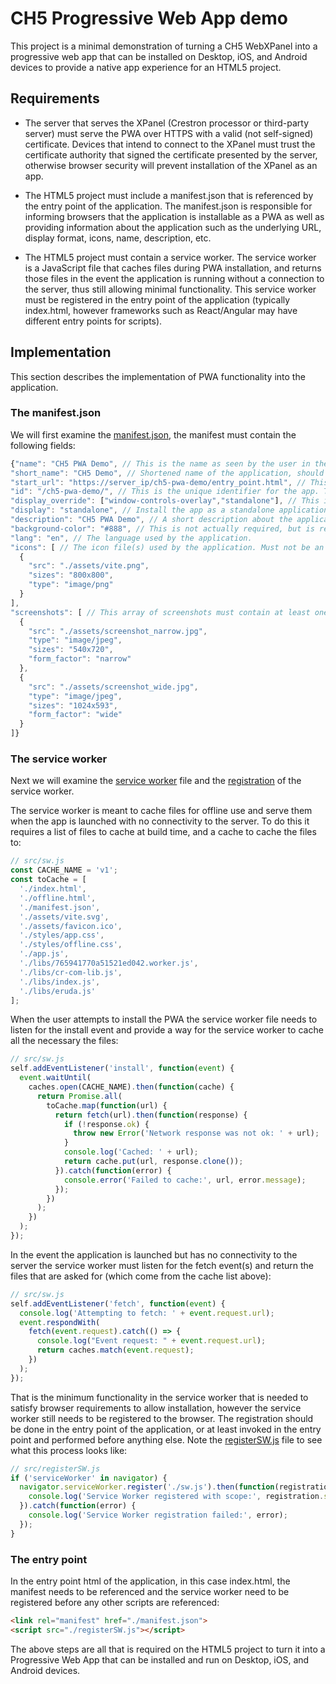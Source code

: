 # CH5 Progressive Web App demo

This project is a minimal demonstration of turning a CH5 WebXPanel into a progressive web app that can be installed on Desktop, iOS, and Android devices to provide a native app experience for an HTML5 project.

## Requirements
  * The server that serves the XPanel (Crestron processor or third-party server) must serve the PWA over HTTPS with a valid (not self-signed) certificate. Devices that intend to connect to the XPanel must trust the certificate authority that signed the certificate presented by the server, otherwise browser security will prevent installation of the XPanel as an app.

  * The HTML5 project must include a manifest.json that is referenced by the entry point of the application. The manifest.json is responsible for informing browsers that the application is installable as a PWA as well as providing information about the application such as the underlying URL, display format, icons, name, description, etc.

  * The HTML5 project must contain a service worker. The service worker is a JavaScript file that caches files during PWA installation, and returns those files in the event the application is running without a connection to the server, thus still allowing minimal functionality. This service worker must be registered in the entry point of the application (typically index.html, however frameworks such as React/Angular may have different entry points for scripts).

## Implementation

This section describes the implementation of PWA functionality into the application. 

### The manifest.json
We will first examine the [manifest.json](src/manifest.json), the manifest must contain the following fields:

```javascript
{"name": "CH5 PWA Demo", // This is the name as seen by the user in their app list.
"short_name": "CH5 Demo", // Shortened name of the application, should be less than 12 characters.
"start_url": "https://server_ip/ch5-pwa-demo/entry_point.html", // This is the path to the PWA entry point, typically the index.html.
"id": "/ch5-pwa-demo/", // This is the unique identifier for the app. This is typically based on the URL of the app on the server without the entry point.
"display_override": ["window-controls-overlay","standalone"], // This informs the browser how to handle the application installation - if it should be standalone (most apps), in a browser instance, a browser minimal instance, etc. The windows-controls-overlay is for Desktop use, which allows the top bar to be minimized. This overrides the display field if they are different.
"display": "standalone", // Install the app as a standalone application.
"description": "CH5 PWA Demo", // A short description about the application.
"background-color": "#888", // This is not actually required, but is recommended as it will be the background color used when the app opens before the CSS has loaded, if this matches the CSS background color it provides a smoother app launch experience.
"lang": "en", // The language used by the application.
"icons": [ // The icon file(s) used by the application. Must not be an SVG, and must be 144x144px or larger.
  {
    "src": "./assets/vite.png",
    "sizes": "800x800",
    "type": "image/png"
  }
],
"screenshots": [ // This array of screenshots must contain at least one wide (landscape) and one narrow (portrait) screenshot to satisfy installation requirements. The screenshots can be anything, even a logo, but they must exist, and they must match the type, size, and form factor (wide/narrow) specified.
  {
    "src": "./assets/screenshot_narrow.jpg",
    "type": "image/jpeg",
    "sizes": "540x720",
    "form_factor": "narrow"
  },
  {
    "src": "./assets/screenshot_wide.jpg",
    "type": "image/jpeg",
    "sizes": "1024x593",
    "form_factor": "wide"
  }
]}
```

### The service worker

Next we will examine the [service worker](src/sw.js) file and the [registration](src/registerSW.js) of the service worker.

The service worker is meant to cache files for offline use and serve them when the app is launched with no connectivity to the server. To do this it requires a list of files to cache at build time, and a cache to cache the files to:

```javascript
// src/sw.js
const CACHE_NAME = 'v1';
const toCache = [
  './index.html',
  './offline.html',
  './manifest.json',
  './assets/vite.svg',
  './assets/favicon.ico',
  './styles/app.css',
  './styles/offline.css',
  './app.js',
  './libs/765941770a51521ed042.worker.js',
  './libs/cr-com-lib.js',
  './libs/index.js',
  './libs/eruda.js'
];
```

When the user attempts to install the PWA the service worker file needs to listen for the install event and provide a way for the service worker to cache all the necessary the files:

```javascript
// src/sw.js
self.addEventListener('install', function(event) {
  event.waitUntil(
    caches.open(CACHE_NAME).then(function(cache) {
      return Promise.all(
        toCache.map(function(url) {
          return fetch(url).then(function(response) {
            if (!response.ok) {
              throw new Error('Network response was not ok: ' + url);
            }
            console.log('Cached: ' + url);
            return cache.put(url, response.clone());
          }).catch(function(error) {
            console.error('Failed to cache:', url, error.message);
          });
        })
      );
    })
  );
});
```

In the event the application is launched but has no connectivity to the server the service worker must listen for the fetch event(s) and return the files that are asked for (which come from the cache list above):

```javascript
// src/sw.js
self.addEventListener('fetch', function(event) {
  console.log('Attempting to fetch: ' + event.request.url);
  event.respondWith(
    fetch(event.request).catch(() => {
      console.log("Event request: " + event.request.url);
      return caches.match(event.request);
    })
  );
});
```

That is the minimum functionality in the service worker that is needed to satisfy browser requirements to allow installation, however the service worker still needs to be registered to the browser. The registration should be done in the entry point of the application, or at least invoked in the entry point and performed before anything else. Note the [registerSW.js](src/registerSW.js) file to see what this process looks like:

```javascript
// src/registerSW.js
if ('serviceWorker' in navigator) {
  navigator.serviceWorker.register('./sw.js').then(function(registration) {
    console.log('Service Worker registered with scope:', registration.scope);
  }).catch(function(error) {
    console.log('Service Worker registration failed:', error);
  });
}
```

### The entry point

In the entry point html of the application, in this case index.html, the manifest needs to be referenced and the service worker need to be registered before any other scripts are referenced:

```html
<link rel="manifest" href="./manifest.json">
<script src="./registerSW.js"></script>
```

The above steps are all that is required on the HTML5 project to turn it into a Progressive Web App that can be installed and run on Desktop, iOS, and Android devices.